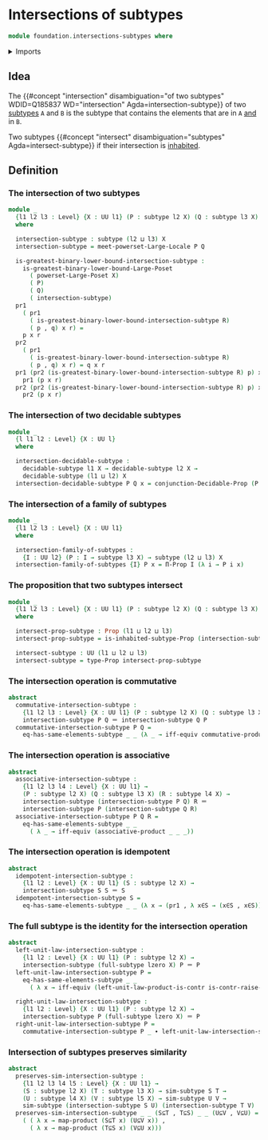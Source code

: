 # Intersections of subtypes

```agda
module foundation.intersections-subtypes where
```

<details><summary>Imports</summary>

```agda
open import foundation.conjunction
open import foundation.decidable-subtypes
open import foundation.dependent-pair-types
open import foundation.full-subtypes
open import foundation.functoriality-cartesian-product-types
open import foundation.identity-types
open import foundation.inhabited-subtypes
open import foundation.large-locale-of-subtypes
open import foundation.logical-equivalences
open import foundation.powersets
open import foundation.raising-universe-levels
open import foundation.subtypes
open import foundation.type-arithmetic-cartesian-product-types
open import foundation.unit-type
open import foundation.universe-levels

open import foundation-core.decidable-propositions
open import foundation-core.propositions

open import order-theory.greatest-lower-bounds-large-posets
```

</details>

## Idea

The
{{#concept "intersection" disambiguation="of two subtypes" WDID=Q185837 WD="intersection" Agda=intersection-subtype}}
of two [subtypes](foundation.subtypes.md) `A` and `B` is the subtype that
contains the elements that are in `A` [and](foundation.conjunction.md) in `B`.

Two subtypes
{{#concept "intersect" disambiguation="subtypes" Agda=intersect-subtype}} if
their intersection is [inhabited](foundation.inhabited-subtypes.md).

## Definition

### The intersection of two subtypes

```agda
module _
  {l1 l2 l3 : Level} {X : UU l1} (P : subtype l2 X) (Q : subtype l3 X)
  where

  intersection-subtype : subtype (l2 ⊔ l3) X
  intersection-subtype = meet-powerset-Large-Locale P Q

  is-greatest-binary-lower-bound-intersection-subtype :
    is-greatest-binary-lower-bound-Large-Poset
      ( powerset-Large-Poset X)
      ( P)
      ( Q)
      ( intersection-subtype)
  pr1
    ( pr1
      ( is-greatest-binary-lower-bound-intersection-subtype R)
      ( p , q) x r) =
    p x r
  pr2
    ( pr1
      ( is-greatest-binary-lower-bound-intersection-subtype R)
      ( p , q) x r) = q x r
  pr1 (pr2 (is-greatest-binary-lower-bound-intersection-subtype R) p) x r =
    pr1 (p x r)
  pr2 (pr2 (is-greatest-binary-lower-bound-intersection-subtype R) p) x r =
    pr2 (p x r)
```

### The intersection of two decidable subtypes

```agda
module _
  {l l1 l2 : Level} {X : UU l}
  where

  intersection-decidable-subtype :
    decidable-subtype l1 X → decidable-subtype l2 X →
    decidable-subtype (l1 ⊔ l2) X
  intersection-decidable-subtype P Q x = conjunction-Decidable-Prop (P x) (Q x)
```

### The intersection of a family of subtypes

```agda
module _
  {l1 l2 l3 : Level} {X : UU l1}
  where

  intersection-family-of-subtypes :
    {I : UU l2} (P : I → subtype l3 X) → subtype (l2 ⊔ l3) X
  intersection-family-of-subtypes {I} P x = Π-Prop I (λ i → P i x)
```

### The proposition that two subtypes intersect

```agda
module _
  {l1 l2 l3 : Level} {X : UU l1} (P : subtype l2 X) (Q : subtype l3 X)
  where

  intersect-prop-subtype : Prop (l1 ⊔ l2 ⊔ l3)
  intersect-prop-subtype = is-inhabited-subtype-Prop (intersection-subtype P Q)

  intersect-subtype : UU (l1 ⊔ l2 ⊔ l3)
  intersect-subtype = type-Prop intersect-prop-subtype
```

### The intersection operation is commutative

```agda
abstract
  commutative-intersection-subtype :
    {l1 l2 l3 : Level} {X : UU l1} (P : subtype l2 X) (Q : subtype l3 X) →
    intersection-subtype P Q ＝ intersection-subtype Q P
  commutative-intersection-subtype P Q =
    eq-has-same-elements-subtype _ _ (λ _ → iff-equiv commutative-product)
```

### The intersection operation is associative

```agda
abstract
  associative-intersection-subtype :
    {l1 l2 l3 l4 : Level} {X : UU l1} →
    (P : subtype l2 X) (Q : subtype l3 X) (R : subtype l4 X) →
    intersection-subtype (intersection-subtype P Q) R ＝
    intersection-subtype P (intersection-subtype Q R)
  associative-intersection-subtype P Q R =
    eq-has-same-elements-subtype _ _
      ( λ _ → iff-equiv (associative-product _ _ _))
```

### The intersection operation is idempotent

```agda
abstract
  idempotent-intersection-subtype :
    {l1 l2 : Level} {X : UU l1} (S : subtype l2 X) →
    intersection-subtype S S ＝ S
  idempotent-intersection-subtype S =
    eq-has-same-elements-subtype _ _ (λ x → (pr1 , λ x∈S → (x∈S , x∈S)))
```

### The full subtype is the identity for the intersection operation

```agda
abstract
  left-unit-law-intersection-subtype :
    {l1 l2 : Level} {X : UU l1} (P : subtype l2 X) →
    intersection-subtype (full-subtype lzero X) P ＝ P
  left-unit-law-intersection-subtype P =
    eq-has-same-elements-subtype _ _
      ( λ x → iff-equiv (left-unit-law-product-is-contr is-contr-raise-unit))

  right-unit-law-intersection-subtype :
    {l1 l2 : Level} {X : UU l1} (P : subtype l2 X) →
    intersection-subtype P (full-subtype lzero X) ＝ P
  right-unit-law-intersection-subtype P =
    commutative-intersection-subtype P _ ∙ left-unit-law-intersection-subtype P
```

### Intersection of subtypes preserves similarity

```agda
abstract
  preserves-sim-intersection-subtype :
    {l1 l2 l3 l4 l5 : Level} {X : UU l1} →
    (S : subtype l2 X) (T : subtype l3 X) → sim-subtype S T →
    (U : subtype l4 X) (V : subtype l5 X) → sim-subtype U V →
    sim-subtype (intersection-subtype S U) (intersection-subtype T V)
  preserves-sim-intersection-subtype _ _ (S⊆T , T⊆S) _ _ (U⊆V , V⊆U) =
    ( ( λ x → map-product (S⊆T x) (U⊆V x)) ,
      ( λ x → map-product (T⊆S x) (V⊆U x)))
```
